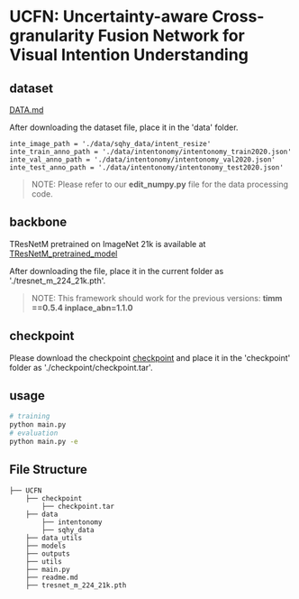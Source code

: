 # UCFN: Uncertainty-aware Cross-granularity Fusion Network for Visual Intention Understanding
## dataset

[DATA.md](https://github.com/KMnP/intentonomy/blob/master/DATA.md)

After downloading the dataset file, place it in the 'data' folder.
```
inte_image_path = './data/sqhy_data/intent_resize'
inte_train_anno_path = './data/intentonomy/intentonomy_train2020.json'
inte_val_anno_path = './data/intentonomy/intentonomy_val2020.json'
inte_test_anno_path = './data/intentonomy/intentonomy_test2020.json'
```
>NOTE: Please refer to our **edit_numpy.py** file for the data processing code.

## backbone
TResNetM pretrained on ImageNet 21k is available at [TResNetM_pretrained_model](https://miil-public-eu.oss-eu-central-1.aliyuncs.com/model-zoo/ASL/MS_COCO_TRresNet_M_224_81.8.pth)

<!-- 将文件下载后放在当前文件夹下 "./tresnet_m_224_21k.pth" -->
After downloading the file, place it in the current folder as './tresnet_m_224_21k.pth'.
>NOTE: This framework should work for the previous versions: **timm ==0.5.4 inplace_abn=1.1.0**



## checkpoint
Please download the checkpoint [checkpoint](https://drive.google.com/file/d/1IaH8L3dIso4MOcHR4heEkZ2Xyz4noD9b/view?usp=drive_link) and place it in the 'checkpoint' folder as './checkpoint/checkpoint.tar'.
<!-- please download the checkpoint [checkpoint]()
放在checkpoint文件夹下 "./checkpoint/checkpoint.tar" -->

## usage
```sh
# training
python main.py 
# evaluation
python main.py -e
```
## File Structure
```
├── UCFN
    ├── checkpoint
        ├── checkpoint.tar
    ├── data
        ├── intentonomy
        ├── sqhy_data
    ├── data_utils
    ├── models
    ├── outputs
    ├── utils
    ├── main.py
    ├── readme.md
    ├── tresnet_m_224_21k.pth
```